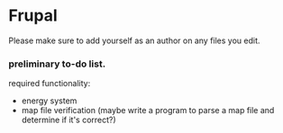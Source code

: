 # Frupal

Please make sure to add yourself as an author on any files you edit.

### preliminary to-do list.
required functionality: 
* energy system
* map file verification (maybe write a program to parse a map file and determine if it's correct?)
